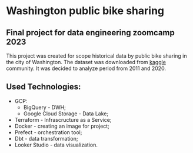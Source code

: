 # Washington public bike sharing
## Final project for data engineering zoomcamp 2023
This project was created for scope historical data by public bike sharing in the city of Washington.
The dataset was downloaded from [kaggle](https://www.kaggle.com/) community. It was decided to analyze period from 2011 and 2020.

## Used Technologies:
- GCP:
    - BigQuery - DWH;
    - Google Cloud Storage - Data Lake;
- Terraform - Infrascructure as a Service;
- Docker - creating an image for project;
- Prefect - orchestration tool;
- Dbt - data transformation;
- Looker Studio - data visualization.